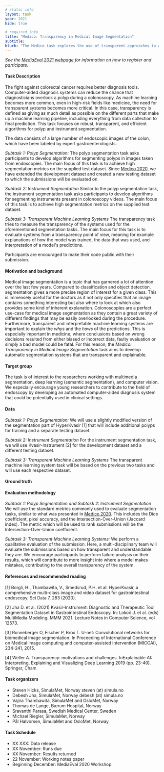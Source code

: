 ```yaml
---
# static info
layout: task
year: 2021
hide: true 

# required info
title: "Medico: Transparency in Medical Image Segmentation"
subtitle:
blurb: "The Medico task explores the use of transparent approaches to automatically segment images collected from the human colon."
---
```


<!-- # please respect the structure below-->
*See the [MediaEval 2021 webpage](https://multimediaeval.github.io/editions/2021/) for information on how to register and participate.*

#### Task Description
The fight against colorectal cancer requires better diagnosis tools. Computer-aided diagnosis systems can reduce the chance that diagnosticians overlook a polyp during a colonoscopy. As machine learning becomes more common, even in high-risk fields like medicine, the need for transparent systems becomes more critical. In this case, transparency is defined as giving as much detail as possible on the different parts that make up a machine learning pipeline, including everything from data collection to final prediction. This task focuses on robust, transparent, and efficient algorithms for polyp and instrument segmentation. 

The data consists of a large number of endoscopic images of the colon, which have been labeled by expert gastroenterologists.

*Subtask 1: Polyp Segmentation:* The polyp segmentation task asks participants to develop algorithms for segmenting polyps in images taken from endoscopies. The main focus of this task is to achieve high segmentation metrics on the supplied test dataset. Since [Medico 2020](https://multimediaeval.github.io/editions/2020/tasks/medico/), we have extended the development dataset and created a new testing dataset to which the submissions will be evaluated on.

*Subtask 2: Instrument Segmentation* Similar to the polyp segmentation task, the instrument segmentation task asks participants to develop algorithms for segmenting instruments present in colonoscopy videos. The main focus of this task is to achieve high segmentation metrics on the supplied test dataset. 

<!-- # People might get confused on the difference between transparency, explainability, and interpretibility when it comes to machine learning. Could this be made clearer?-->
*Subtask 3: Transparent Machine Learning Systems* The transparency task tries to measure the transparency of the systems used for the aforementioned segmentation tasks. The main focus for this task is to evaluate systems from a transparency point of view, meaning for example explanations of how the model was trained, the data that was used, and interpretation of a model's predictions.

Participants are encouraged to make their code public with their submission.

#### Motivation and background
Medical image segmentation is a topic that has garnered a lot of attention over the last few years. Compared to classification and object detection, segmentation gives a more precise region of interest for a given class. This is immensely useful for the doctors as it not only specifies that an image contains something interesting but also where to look at which also provides some kind of inherent explanation. Colonoscopies are a perfect use-case for medical image segmentation as they contain a great variety of different findings that may be easily overlooked during the procedure. Furthermore, transparent and interpretable machine learning systems are important to explain the *whys* and the *hows* of the predictions. This is especially important in medicine, where conclusions based on wrong decisions resulted from either biased or incorrect data, faulty evaluation or simply a bad model could be fatal. For this reason, the *Medico: Transparency in Medical Image Segmentation* task aims to develop automatic segmentation systems that are transparent and explainable.

#### Target group
The task is of interest to the researchers working with multimedia segmentation, deep learning (semantic segmentation), and computer vision. We especially encourage young researchers to contribute to the field of endoscopy by developing an automated computer-aided diagnosis system that could be potentially used in clinical settings.  

#### Data
*Subtask 1: Polyp Segmentation:* We will use a slightly modified version of the segmentation part of HyperKvasir [1] that will include additional polyps for training and a separate testing dataset. 

*Subtask 2: Instrument Segmentation* For the instrument segmentation task, we will use Kvasir-Instrument [2] for the development dataset and a different testing dataset. 

*Subtask 3: Transparent Machine Learning Systems* The transparent machine learning system task will be based on the previous two tasks and will use each respective dataset.

#### Ground truth

#### Evaluation methodology
*Subtask 1: Polyp Segmentation and Subtask 2: Instrument Segmentation* We will use the standard metrics commonly used to evaluate segmentation tasks, similar to what was presented in [Medico 2020](https://multimediaeval.github.io/editions/2020/tasks/medico/). This includes the Dice coefficient, pixel accuracy, and the Intersection-Over-Union (Jaccard index). The metric which will be used to rank submissions will be the Intersection-Over-Union coefficient.

<!-- # Please considering adding: We also encourage participants to carry out a failure analysis of their results in order to gain insight in the mistakes that their classifiers make.-->

*Subtask 3: Transparent Machine Learning Systems:* We perform a qualitative evaluation of the submission. Here, a multi-disciplinary team will evaluate the submissions based on how transparent and understandable they are. We encourage participants to perform failure analysis on their results, which will contribute to more insight into where a model makes mistakes, contributing to the overall transparency of the system.

#### References and recommended reading
<!-- # Please use the ACM format for references https://www.acm.org/publications/authors/reference-formatting (but no DOI needed)-->
<!-- # Please add the links! The paper title should be a hyperlink leading to the paper online-->
<!-- # Adding more literature on explainability would be helpful-->
[1] Borgli, H., Thambawita, V., Smedsrud, P.H. et al. HyperKvasir, a comprehensive multi-class image and video dataset for gastrointestinal endoscopy. Sci Data 7, 283 (2020).

[2] Jha D. et al. (2021) Kvasir-Instrument: Diagnostic and Therapeutic Tool Segmentation Dataset in Gastrointestinal Endoscopy. In: Lokoč J. et al. (eds) MultiMedia Modeling. MMM 2021. Lecture Notes in Computer Science, vol 12573.

[3] Ronneberger O, Fischer P, Brox T. U-net: Convolutional networks for biomedical image segmentation. In Proceeding of International Conference on Medical image computing and computer-assisted intervention (MICCAI), 234-241, 2015.

[4] Weller A. Transparency: motivations and challenges. InExplainable AI: Interpreting, Explaining and Visualizing Deep Learning 2019 (pp. 23-40). Springer, Cham.

#### Task organizers
* Steven Hicks, SimulaMet, Norway steven (at) simula.no
* Debesh Jha, SimulaMet, Norway  debesh (at) simula.no
* Vajira Thambawita, SimulaMet and OsloMet, Norway 
* Thomas de Lange, Bærum Hospital, Norway
* Sravanthi Parasa, Swedish Medical Center, Sweden
* Michael Riegler, SimulaMet, Norway  
* Pål Halvorsen, SimulaMet and OsloMet, Norway 

#### Task Schedule
* XX XXX: Data release <!-- # Replace XX with your date. We suggest setting the date in June-July-->
* XX November: Runs due <!-- # Replace XX with your date. We suggest setting enough time in order to have enough time to assess and return the results by the Results returned deadline-->
* XX November: Results returned  <!-- Replace XX with your date. Latest possible should be 15 November-->
* 22 November: Working notes paper  <!-- Fixed. Please do not change. Exact date to be decided-->
* Beginning December: MediaEval 2020 Workshop <!-- Fixed. Please do not change. Exact date to be decided-->
